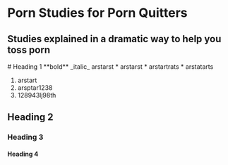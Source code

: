 <h1 id="maintitle">Porn Studies for Porn Quitters</h1>
<h2 id="maintitledesc">Studies explained in a dramatic way to help you toss porn</h2>
# Heading 1
**bold**
_italic_
arstarst
* arstarst
* arstartrats
* arstatarts

1. arstart
2. arsptar1238
3. 128943lj98th
## Heading 2
### Heading 3
#### Heading 4

